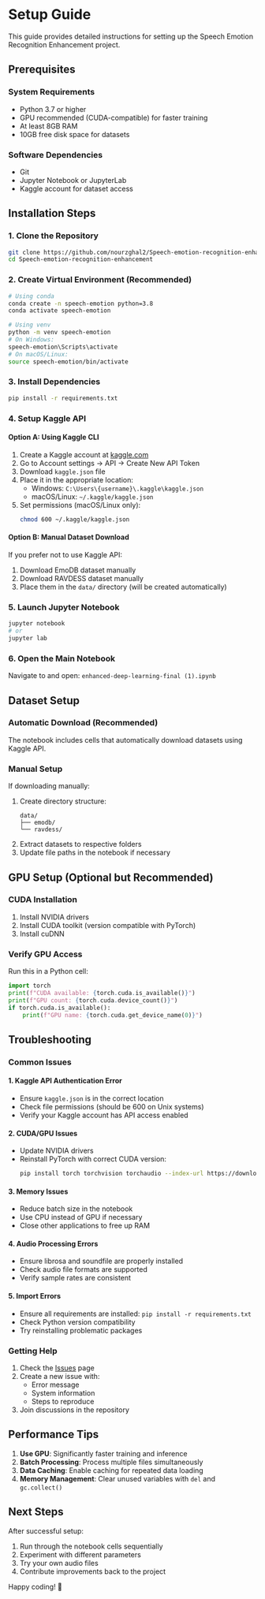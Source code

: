 # Setup Guide

This guide provides detailed instructions for setting up the Speech Emotion Recognition Enhancement project.

## Prerequisites

### System Requirements
- Python 3.7 or higher
- GPU recommended (CUDA-compatible) for faster training
- At least 8GB RAM
- 10GB free disk space for datasets

### Software Dependencies
- Git
- Jupyter Notebook or JupyterLab
- Kaggle account for dataset access

## Installation Steps

### 1. Clone the Repository
```bash
git clone https://github.com/nourzghal2/Speech-emotion-recognition-enhancement.git
cd Speech-emotion-recognition-enhancement
```

### 2. Create Virtual Environment (Recommended)
```bash
# Using conda
conda create -n speech-emotion python=3.8
conda activate speech-emotion

# Using venv
python -m venv speech-emotion
# On Windows:
speech-emotion\Scripts\activate
# On macOS/Linux:
source speech-emotion/bin/activate
```

### 3. Install Dependencies
```bash
pip install -r requirements.txt
```

### 4. Setup Kaggle API

#### Option A: Using Kaggle CLI
1. Create a Kaggle account at [kaggle.com](https://www.kaggle.com)
2. Go to Account settings → API → Create New API Token
3. Download `kaggle.json` file
4. Place it in the appropriate location:
   - Windows: `C:\Users\{username}\.kaggle\kaggle.json`
   - macOS/Linux: `~/.kaggle/kaggle.json`
5. Set permissions (macOS/Linux only):
   ```bash
   chmod 600 ~/.kaggle/kaggle.json
   ```

#### Option B: Manual Dataset Download
If you prefer not to use Kaggle API:
1. Download EmoDB dataset manually
2. Download RAVDESS dataset manually
3. Place them in the `data/` directory (will be created automatically)

### 5. Launch Jupyter Notebook
```bash
jupyter notebook
# or
jupyter lab
```

### 6. Open the Main Notebook
Navigate to and open: `enhanced-deep-learning-final (1).ipynb`

## Dataset Setup

### Automatic Download (Recommended)
The notebook includes cells that automatically download datasets using Kaggle API.

### Manual Setup
If downloading manually:
1. Create directory structure:
   ```
   data/
   ├── emodb/
   └── ravdess/
   ```
2. Extract datasets to respective folders
3. Update file paths in the notebook if necessary

## GPU Setup (Optional but Recommended)

### CUDA Installation
1. Install NVIDIA drivers
2. Install CUDA toolkit (version compatible with PyTorch)
3. Install cuDNN

### Verify GPU Access
Run this in a Python cell:
```python
import torch
print(f"CUDA available: {torch.cuda.is_available()}")
print(f"GPU count: {torch.cuda.device_count()}")
if torch.cuda.is_available():
    print(f"GPU name: {torch.cuda.get_device_name(0)}")
```

## Troubleshooting

### Common Issues

#### 1. Kaggle API Authentication Error
- Ensure `kaggle.json` is in the correct location
- Check file permissions (should be 600 on Unix systems)
- Verify your Kaggle account has API access enabled

#### 2. CUDA/GPU Issues
- Update NVIDIA drivers
- Reinstall PyTorch with correct CUDA version:
  ```bash
  pip install torch torchvision torchaudio --index-url https://download.pytorch.org/whl/cu118
  ```

#### 3. Memory Issues
- Reduce batch size in the notebook
- Use CPU instead of GPU if necessary
- Close other applications to free up RAM

#### 4. Audio Processing Errors
- Ensure librosa and soundfile are properly installed
- Check audio file formats are supported
- Verify sample rates are consistent

#### 5. Import Errors
- Ensure all requirements are installed: `pip install -r requirements.txt`
- Check Python version compatibility
- Try reinstalling problematic packages

### Getting Help
1. Check the [Issues](https://github.com/nourzghal2/Speech-emotion-recognition-enhancement/issues) page
2. Create a new issue with:
   - Error message
   - System information
   - Steps to reproduce
3. Join discussions in the repository

## Performance Tips

1. **Use GPU**: Significantly faster training and inference
2. **Batch Processing**: Process multiple files simultaneously
3. **Data Caching**: Enable caching for repeated data loading
4. **Memory Management**: Clear unused variables with `del` and `gc.collect()`

## Next Steps

After successful setup:
1. Run through the notebook cells sequentially
2. Experiment with different parameters
3. Try your own audio files
4. Contribute improvements back to the project

Happy coding! 🎉